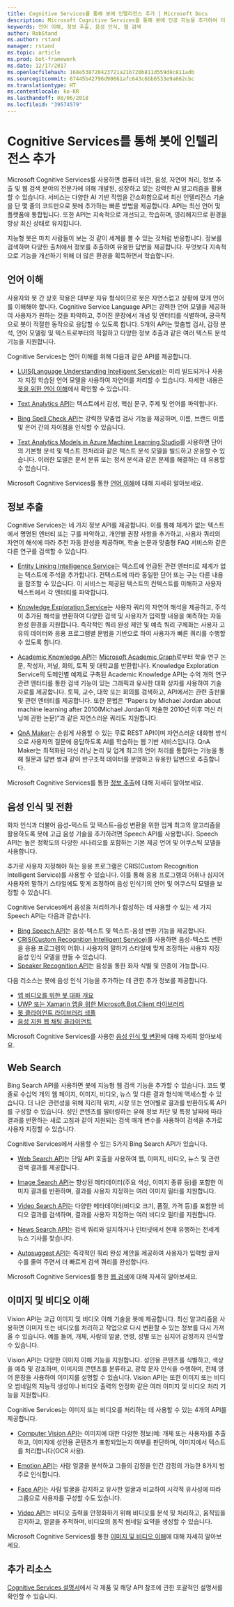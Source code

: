 ```yaml
---
title: Cognitive Services를 통해 봇에 인텔리전스 추가 | Microsoft Docs
description: Microsoft Cognitive Services를 통해 봇에 인공 지능을 추가하여 더 유용하고 매력적으로 만드는 방법에 대해 알아봅니다.
keywords: 언어 이해, 정보 추출, 음성 인식, 웹 검색
author: RobStand
ms.author: rstand
manager: rstand
ms.topic: article
ms.prod: bot-framework
ms.date: 12/17/2017
ms.openlocfilehash: 168e538720423721a21b720b811d559d8c811adb
ms.sourcegitcommit: 67445b42796d90661afc643c6bb6533e9a662cbc
ms.translationtype: HT
ms.contentlocale: ko-KR
ms.lasthandoff: 08/06/2018
ms.locfileid: "39574579"
---
```

# <a name="add-intelligence-to-bots-with-cognitive-services"></a>Cognitive Services를 통해 봇에 인텔리전스 추가

Microsoft Cognitive Services를 사용하면 컴퓨터 비전, 음성, 자연어 처리, 정보 추출 및 웹 검색 분야의 전문가에 의해 개발된, 성장하고 있는 강력한 AI 알고리즘을 활용할 수 있습니다. 서비스는 다양한 AI 기반 작업을 간소화함으로써 최신 인텔리전스 기술을 단 몇 줄의 코드만으로 봇에 추가하는 빠른 방법을 제공합니다. API는 최신 언어 및 플랫폼에 통합됩니다. 또한 API는 지속적으로 개선되고, 학습하며, 영리해지므로 환경을 항상 최신 상태로 유지합니다. 

지능형 봇은 마치 사람들이 보는 것 같이 세계를 볼 수 있는 것처럼 반응합니다. 정보를 검색하며 다양한 출처에서 정보를 추출하여 유용한 답변을 제공합니다. 무엇보다 지속적으로 기능을 개선하기 위해 더 많은 환경을 획득하면서 학습합니다. 

## <a name="language-understanding"></a>언어 이해

사용자와 봇 간 상호 작용은 대부분 자유 형식이므로 봇은 자연스럽고 상황에 맞게 언어를 이해해야 합니다. Cognitive Service Language API는 강력한 언어 모델을 제공하여 사용자가 원하는 것을 파악하고, 주어진 문장에서 개념 및 엔터티를 식별하며, 궁극적으로 봇이 적절한 동작으로 응답할 수 있도록 합니다. 5개의 API는 맞춤법 검사, 감정 분석, 언어 모델링 및 텍스트로부터의 적절하고 다양한 정보 추출과 같은 여러 텍스트 분석 기능을 지원합니다. 

Cognitive Services는 언어 이해를 위해 다음과 같은 API를 제공합니다.

- <a href="https://www.microsoft.com/cognitive-services/en-us/language-understanding-intelligent-service-luis" target="_blank">LUIS(Language Understanding Intelligent Service)</a>는 미리 빌드되거나 사용자 지정 학습된 언어 모델을 사용하여 자연어를 처리할 수 있습니다. 자세한 내용은 [봇을 위한 언어 이해](v4sdk/bot-builder-concept-luis.md)에서 확인할 수 있습니다.

- <a href="https://www.microsoft.com/cognitive-services/en-us/text-analytics-api" target="_blank">Text Analytics API</a>는 텍스트에서 감성, 핵심 문구, 주제 및 언어를 파악합니다.

- <a href="https://www.microsoft.com/cognitive-services/en-us/bing-spell-check-api" target="_blank">Bing Spell Check API</a>는 강력한 맞춤법 검사 기능을 제공하며, 이름, 브랜드 이름 및 은어 간의 차이점을 인식할 수 있습니다.

- <a href="https://docs.microsoft.com/en-us/azure/machine-learning/studio/text-analytics-module-tutorial" target ="_blank">Text Analytics Models in Azure Machine Learning Studio</a>를 사용하면 단어의 기본형 분석 및 텍스트 전처리와 같은 텍스트 분석 모델을 빌드하고 운용할 수 있습니다. 이러한 모델은 문서 분류 또는 정서 분석과 같은 문제를 해결하는 데 유용할 수 있습니다.

Microsoft Cognitive Services를 통한 [언어 이해][language]에 대해 자세히 알아보세요.

## <a name="knowledge-extraction"></a>정보 추출

Cognitive Services는 네 가지 정보 API를 제공합니다. 이를 통해 체계가 없는 텍스트에서 명명된 엔터티 또는 구를 파악하고, 개인별 권장 사항을 추가하고, 사용자 쿼리의 자연어 해석에 따라 추천 자동 완성을 제공하며, 학술 논문과 맞춤형 FAQ 서비스와 같은 다른 연구를 검색할 수 있습니다.

- <a href="https://www.microsoft.com/cognitive-services/en-us/entity-linking-intelligence-service" target="_blank">Entity Linking Intelligence Service</a>는 텍스트에 언급된 관련 엔터티로 체계가 없는 텍스트에 주석을 추가합니다. 컨텍스트에 따라 동일한 단어 또는 구는 다른 내용을 참조할 수 있습니다. 이 서비스는 제공된 텍스트의 컨텍스트를 이해하고 사용자 텍스트에서 각 엔터티를 파악합니다.    

- <a href="https://www.microsoft.com/cognitive-services/en-us/knowledge-exploration-service" target="_blank">Knowledge Exploration Service</a>는 사용자 쿼리의 자연어 해석을 제공하고, 주석이 추가된 해석을 반환하여 다양한 검색 및 사용자가 입력할 내용을 예측하는 자동 완성 환경을 지원합니다. 즉각적인 쿼리 완성 제안 및 예측 쿼리 구체화는 사용자 고유의 데이터와 응용 프로그램별 문법을 기반으로 하여 사용자가 빠른 쿼리를 수행할 수 있도록 합니다.    

- <a href="https://www.microsoft.com/cognitive-services/en-us/academic-knowledge-api" target="_blank">Academic Knowledge API</a>는 <a href="https://www.microsoft.com/en-us/research/project/microsoft-academic-graph/" target="_blank">Microsoft Academic Graph</a>로부터 학술 연구 논문, 작성자, 저널, 회의, 토픽 및 대학교를 반환합니다. Knowledge Exploration Service의 도메인별 예제로 구축된 Academic Knowledge API는 수억 개의 연구 관련 엔터티를 통한 검색 기능이 있는 그래픽과 유사한 대화 상자를 사용하여 기술 자료를 제공합니다. 토픽, 교수, 대학 또는 회의를 검색하고, API에서는 관련 출판물 및 관련 엔터티를 제공합니다. 또한 문법은 “Papers by Michael Jordan about machine learning after 2010(Michael Jordan이 저술한 2010년 이후 머신 러닝에 관한 논문)”과 같은 자연스러운 쿼리도 지원합니다.

- <a href="https://qnamaker.ai" target="_blank">QnA Maker</a>는 손쉽게 사용할 수 있는 무료 REST API이며 자연스러운 대화형 방식으로 사용자의 질문에 응답하도록 AI를 학습하는 웹 기반 서비스입니다. QnA Maker는 최적화된 머신 러닝 논리 및 업계 최고의 언어 처리를 통합하는 기능을 통해 질문과 답변 쌍과 같이 반구조적 데이터를 분명하고 유용한 답변으로 추출합니다.

Microsoft Cognitive Services를 통한 [정보 추출][knowledge]에 대해 자세히 알아보세요.

## <a name="speech-recognition-and-conversion"></a>음성 인식 및 전환

화자 인식과 더불어 음성-텍스트 및 텍스트-음성 변환을 위한 업계 최고의 알고리즘을 활용하도록 봇에 고급 음성 기술을 추가하려면 Speech API를 사용합니다. Speech API는 높은 정확도의 다양한 시나리오를 포함하는 기본 제공 언어 및 어쿠스틱 모델을 사용합니다. 

추가로 사용자 지정해야 하는 응용 프로그램은 CRIS(Custom Recognition Intelligent Service)를 사용할 수 있습니다. 이를 통해 응용 프로그램의 어휘나 심지어 사용자의 말하기 스타일에도 맞게 조정하여 음성 인식기의 언어 및 어쿠스틱 모델을 보정할 수 있습니다.

Cognitive Services에서 음성을 처리하거나 합성하는 데 사용할 수 있는 세 가지 Speech API는 다음과 같습니다.

- <a href="https://www.microsoft.com/cognitive-services/en-us/speech-api" target="_blank">Bing Speech API</a>는 음성-텍스트 및 텍스트-음성 변환 기능을 제공합니다.
- <a href="https://www.microsoft.com/cognitive-services/en-us/custom-recognition-intelligent-service-cris" target="_blank">CRIS(Custom Recognition Intelligent Service)</a>를 사용하면 음성-텍스트 변환을 응용 프로그램의 어휘나 사용자의 말하기 스타일에 맞게 조정하는 사용자 지정 음성 인식 모델을 만들 수 있습니다.
- <a href="https://www.microsoft.com/cognitive-services/en-us/speaker-recognition-api" target="_blank">Speaker Recognition API</a>는 음성을 통한 화자 식별 및 인증이 가능합니다.

다음 리소스는 봇에 음성 인식 기능을 추가하는 데 관한 추가 정보를 제공합니다.

* [앱 비디오를 위한 봇 대화 개요](https://channel9.msdn.com/events/Build/2017/P4114)
* [UWP 또는 Xamarin 앱을 위한 Microsoft.Bot.Client 라이브러리](https://aka.ms/BotClient)
* [봇 클라이언트 라이브러리 샘플](https://aka.ms/BotClientSample)
* [음성 지원 웹 채팅 클라이언트](https://aka.ms/BFWebChat)

Microsoft Cognitive Services를 사용한 [음성 인식 및 변환][speech]에 대해 자세히 알아보세요.

## <a name="web-search"></a>Web Search

Bing Search API를 사용하면 봇에 지능형 웹 검색 기능을 추가할 수 있습니다. 코드 몇 줄로 수십억 개의 웹 페이지, 이미지, 비디오, 뉴스 및 다른 결과 형식에 액세스할 수 있습니다. 더 나은 관련성을 위해 지리적 위치, 시장 또는 언어별로 결과를 반환하도록 API를 구성할 수 있습니다. 성인 콘텐츠를 필터링하는 유해 정보 차단 및 특정 날짜에 따라 결과를 반환하는 새로 고침과 같이 지원되는 검색 매개 변수를 사용하여 검색을 추가로 사용자 지정할 수 있습니다.

Cognitive Services에서 사용할 수 있는 5가지 Bing Search API가 있습니다.

- <a href="https://www.microsoft.com/cognitive-services/en-us/bing-web-search-api" target="_blank">Web Search API</a>는 단일 API 호출을 사용하여 웹, 이미지, 비디오, 뉴스 및 관련 검색 결과를 제공합니다.

- <a href="https://www.microsoft.com/cognitive-services/en-us/bing-image-search-api" target="_blank">Image Search API</a>는 향상된 메타데이터(주요 색상, 이미지 종류 등)를 포함한 이미지 결과를 반환하며, 결과를 사용자 지정하는 여러 이미지 필터를 지원합니다.

- <a href="https://www.microsoft.com/cognitive-services/en-us/bing-video-search-api" target="_blank">Video Search API</a>는 다양한 메타데이터(비디오 크기, 품질, 가격 등)를 포함한 비디오 결과를 검색하며, 결과를 사용자 지정하는 여러 비디오 필터를 지원합니다.

- <a href="https://www.microsoft.com/cognitive-services/en-us/bing-news-search-api" target="_blank">News Search API</a>는 검색 쿼리와 일치하거나 인터넷에서 현재 유행하는 전세계 뉴스 기사를 찾습니다.

- <a href="https://www.microsoft.com/cognitive-services/en-us/bing-autosuggest-api" target="_blank">Autosuggest API</a>는 즉각적인 쿼리 완성 제안을 제공하여 사용자가 입력할 글자 수를 줄여 주면서 더 빠르게 검색 쿼리를 완성합니다. 

Microsoft Cognitive Services를 통한 [웹 검색][search]에 대해 자세히 알아보세요.

## <a name="image-and-video-understanding"></a>이미지 및 비디오 이해

Vision API는 고급 이미지 및 비디오 이해 기술을 봇에 제공합니다. 최신 알고리즘을 사용하면 이미지 또는 비디오를 처리하고 작업으로 다시 변환할 수 있는 정보를 다시 가져올 수 있습니다. 예를 들어, 개체, 사람의 얼굴, 연령, 성별 또는 심지어 감정까지 인식할 수 있습니다. 

Vision API는 다양한 이미지 이해 기능을 지원합니다. 성인용 콘텐츠를 식별하고, 색상을 예측 및 강조하며, 이미지의 콘텐츠를 분류하고, 광학 문자 인식을 수행하며, 전체 영어 문장을 사용하여 이미지를 설명할 수 있습니다. Vision API는 또한 이미지 또는 비디오 썸네일의 지능적 생성이나 비디오 출력의 안정화 같은 여러 이미지 및 비디오 처리 기능을 지원합니다.

Cognitive Services는 이미지 또는 비디오를 처리하는 데 사용할 수 있는 4개의 API를 제공합니다.

- <a href="https://www.microsoft.com/cognitive-services/en-us/computer-vision-api" target="_blank">Computer Vision API</a>는 이미지에 대한 다양한 정보(예: 개체 또는 사용자)를 추출하고, 이미지에 성인용 콘텐츠가 포함되었는지 여부를 판단하며, 이미지에서 텍스트를 처리합니다(OCR 사용).

- <a href="https://www.microsoft.com/cognitive-services/en-us/emotion-api" target="_blank">Emotion API</a>는 사람 얼굴을 분석하고 그들의 감정을 인간 감정의 가능한 8가지 범주로 인식합니다.

- <a href="https://www.microsoft.com/cognitive-services/en-us/face-api" target="_blank">Face API</a>는 사람 얼굴을 감지하고 유사한 얼굴과 비교하여 시각적 유사성에 따라 그룹으로 사용자를 구성할 수도 있습니다.

- <a href="https://www.microsoft.com/cognitive-services/en-us/video-api" target="_blank">Video API</a>는 비디오 출력을 안정화하기 위해 비디오를 분석 및 처리하고, 움직임을 감지하고, 얼굴을 추적하며, 비디오의 동작 썸네일 요약을 생성할 수 있습니다.

Microsoft Cognitive Services를 통한 [이미지 및 비디오 이해][vision]에 대해 자세히 알아보세요.

## <a name="additional-resources"></a>추가 리소스

<a href="https://docs.microsoft.com/azure/cognitive-services" target="_blank">Cognitive Services 설명서</a>에서 각 제품 및 해당 API 참조에 관한 포괄적인 설명서를 확인할 수 있습니다.

[language]: https://docs.microsoft.com/en-us/azure/cognitive-services/luis/home
[search]: https://docs.microsoft.com/en-us/azure/cognitive-services/bing-web-search/search-the-web
[vision]: https://docs.microsoft.com/en-us/azure/cognitive-services/computer-vision/home
[knowledge]: https://docs.microsoft.com/en-us/azure/cognitive-services/kes/overview
[speech]: https://docs.microsoft.com/en-us/azure/cognitive-services/speech/home
[location]: https://docs.microsoft.com/en-us/azure/cognitive-services/
